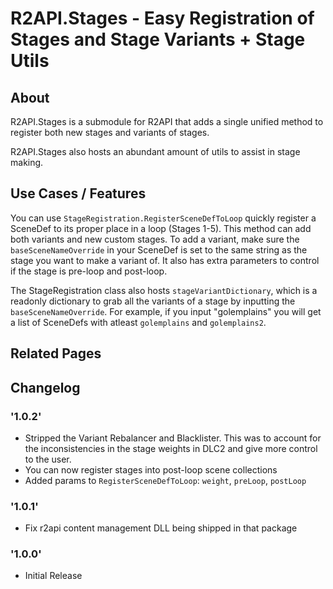 # R2API.Stages - Easy Registration of Stages and Stage Variants + Stage Utils

## About

R2API.Stages is a submodule for R2API that adds a single unified method to register both new stages and variants of stages. 

R2API.Stages also hosts an abundant amount of utils to assist in stage making.

## Use Cases / Features

You can use `StageRegistration.RegisterSceneDefToLoop` quickly register a SceneDef to its proper place in a loop (Stages 1-5). This method can add both variants and new custom stages. To add a variant, make sure the `baseSceneNameOverride` in your SceneDef is set to the same string as the stage you want to make a variant of. It also has extra parameters to control if the stage is pre-loop and post-loop.

The StageRegistration class also hosts `stageVariantDictionary`, which is a readonly dictionary to grab all the variants of a stage by inputting the `baseSceneNameOverride`. For example, if you input "golemplains" you will get a list of SceneDefs with atleast `golemplains` and `golemplains2`.

## Related Pages

## Changelog

### '1.0.2'
- Stripped the Variant Rebalancer and Blacklister. This was to account for the inconsistencies in the stage weights in DLC2 and give more control to the user.
- You can now register stages into post-loop scene collections
- Added params to `RegisterSceneDefToLoop`: `weight`, `preLoop`, `postLoop`

### '1.0.1'
- Fix r2api content management DLL being shipped in that package

### '1.0.0'
- Initial Release


